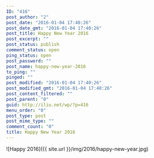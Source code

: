 ```yaml
---
ID: "416"
post_author: "2"
post_date: "2016-01-04 17:40:26"
post_date_gmt: "2016-01-04 17:40:26"
post_title: Happy New Year 2016
post_excerpt: ""
post_status: publish
comment_status: open
ping_status: open
post_password: ""
post_name: happy-new-year-2016
to_ping: ""
pinged: ""
post_modified: "2016-01-04 17:40:26"
post_modified_gmt: "2016-01-04 17:40:26"
post_content_filtered: ""
post_parent: "0"
guid: http://iliu.net/wp/?p=416
menu_order: "0"
post_type: post
post_mime_type: ""
comment_count: "0"
title: Happy New Year 2016
---
```


![Happy 2016]({{ site.url }}/img/2016/happy-new-year.jpg)
